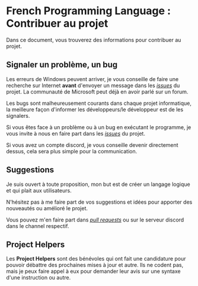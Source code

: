 # French Programming Language : Contribuer au projet

Dans ce document, vous trouverez des informations pour contribuer au projet.

## Signaler un problème, un bug

Les erreurs de Windows peuvent arriver, je vous conseille de faire une recherche sur Internet **avant** d'envoyer un message dans les _[issues](https://github.com/Program132/French-Programming-Language/issues)_ du projet.
La communauté de Microsoft peut déjà en avoir parlé sur un forum.

Les bugs sont malheureusement courants dans chaque projet informatique, la meilleure façon d'informer les développeurs/le développeur est de les signalers. 

Si vous êtes face à un problème ou à un bug en exécutant le programme, je vous invite à nous en faire part dans les _[issues](https://github.com/Program132/French-Programming-Language/issues)_ du projet.

Si vous avez un compte discord, je vous conseille devenir directement dessus, cela sera plus simple pour la communication.


## Suggestions

Je suis ouvert à toute proposition, mon but est de créer un langage logique et qui plait aux utilisateurs.

N'hésitez pas à me faire part de vos suggestions et idées pour apporter des nouveautés ou amélioré le projet.

Vous pouvez m'en faire part dans _[pull requests](https://github.com/Program132/French-Programming-Language/pulls)_ ou sur le serveur discord dans le channel respectif.


## Project Helpers

Les **Project Helpers** sont des bénévoles qui ont fait une candidature pour pouvoir débattre des prochaines mises à jour et autre. 
Ils ne codent pas, mais je peux faire appel à eux pour demander leur avis sur une syntaxe d'une instruction ou autre.